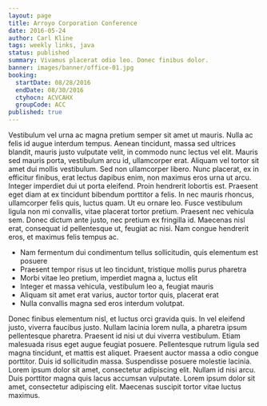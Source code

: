 ```yaml
---
layout: page
title: Arroyo Corporation Conference
date: 2016-05-24
author: Carl Kline
tags: weekly links, java
status: published
summary: Vivamus placerat odio leo. Donec finibus dolor.
banner: images/banner/office-01.jpg
booking:
  startDate: 08/28/2016
  endDate: 08/30/2016
  ctyhocn: ACVCAHX
  groupCode: ACC
published: true
---
```

Vestibulum vel urna ac magna pretium semper sit amet ut mauris. Nulla ac felis id augue interdum tempus. Aenean tincidunt, massa sed ultrices blandit, mauris justo vulputate velit, in commodo nunc lectus vel elit. Mauris sed mauris porta, vestibulum arcu id, ullamcorper erat. Aliquam vel tortor sit amet dui mollis vestibulum. Sed non ullamcorper libero. Nunc placerat, ex in efficitur finibus, erat lectus dapibus enim, non maximus eros urna ut arcu. Integer imperdiet dui ut porta eleifend. Proin hendrerit lobortis est.
Praesent eget diam at ex tincidunt bibendum porttitor a felis. In nec mauris rhoncus, ullamcorper felis quis, luctus quam. Ut eu ornare leo. Fusce vestibulum ligula non mi convallis, vitae placerat tortor pretium. Praesent nec vehicula sem. Donec dictum ante justo, nec pretium ex fringilla id. Maecenas nisl erat, consequat id pellentesque ut, feugiat ac nisi. Nam congue hendrerit eros, et maximus felis tempus ac.

* Nam fermentum dui condimentum tellus sollicitudin, quis elementum est posuere
* Praesent tempor risus ut leo tincidunt, tristique mollis purus pharetra
* Morbi vitae leo pretium, imperdiet magna a, luctus elit
* Integer et massa vehicula, vestibulum leo a, feugiat mauris
* Aliquam sit amet erat varius, auctor tortor quis, placerat erat
* Nulla convallis magna sed eros interdum volutpat.

Donec finibus elementum nisl, et luctus orci gravida quis. In vel eleifend justo, viverra faucibus justo. Nullam lacinia lorem nulla, a pharetra ipsum pellentesque pharetra. Praesent id nisi ut dui viverra vestibulum. Etiam malesuada risus eget augue feugiat posuere. Pellentesque rutrum ligula sed magna tincidunt, et mattis est aliquet. Praesent auctor massa a odio congue porttitor. Duis id sollicitudin massa. Suspendisse posuere molestie lacinia. Lorem ipsum dolor sit amet, consectetur adipiscing elit. Nullam id nisi arcu. Duis porttitor magna quis lacus accumsan vulputate. Lorem ipsum dolor sit amet, consectetur adipiscing elit. Maecenas suscipit tortor vitae luctus maximus.
